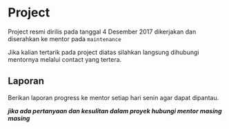 # Project
Project resmi dirilis pada tanggal 4 Desember 2017 dikerjakan dan diserahkan ke mentor pada `maintenance`

Jika kalian tertarik pada project diatas silahkan langsung dihubungi mentornya melalui contact yang tertera.

## Laporan
Berikan laporan progress ke mentor setiap hari senin agar dapat dipantau. 



***jika ada pertanyaan dan kesulitan dalam proyek hubungi mentor masing masing***
